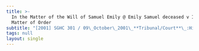 ```yaml
---
title: >-
  In the Matter of the Will of Samuel Emily @ Emily Samuel deceased v In the
  Matter of Order
subtitle: "[2001] SGHC 301 / 09\_October\_2001\_**Tribunal/Court**\_:High\_Court\_**Coram**\_:Tay\_Yong\_Kwang\_JC\_**Counsel\_Name(s)**\_:—\_**Parties**\_:—"
tags: null
layout: single
---
```


